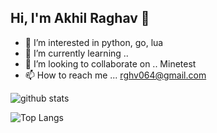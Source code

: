 ## Hi, I'm Akhil Raghav :wave: 
- 👀 I’m interested in python, go, lua
- 🌱 I’m currently learning .. 
- 💞️ I’m looking to collaborate on .. Minetest
- 📫 How to reach me ... rghv064@gmail.com


![github stats](https://github-readme-stats.vercel.app/api?username=AKhilRaghav0&show_icons=true&include_all_commits=true&theme=dark&cache_seconds=3200)

![Top Langs](https://github-readme-stats.vercel.app/api/top-langs/?username=AKhilRaghav0&theme=dark&layout=compact&hide_title=false)

<!---
AKhilRaghav0/AKhilRaghav0 is a ✨ special ✨ repository because its `README.md` (this file) appears on your GitHub profile.
You can click the Preview link to take a look at your changes.
--->
